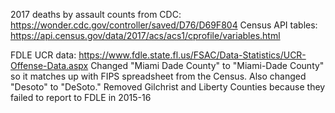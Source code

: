 2017 deaths by assault counts from CDC: https://wonder.cdc.gov/controller/saved/D76/D69F804
Census API tables: https://api.census.gov/data/2017/acs/acs1/cprofile/variables.html

FDLE UCR data: https://www.fdle.state.fl.us/FSAC/Data-Statistics/UCR-Offense-Data.aspx
Changed "Miami Dade County" to "Miami-Dade County" so it matches up with FIPS spreadsheet from the Census. Also changed "Desoto" to "DeSoto."
Removed Gilchrist and Liberty Counties because they failed to report to FDLE in 2015-16